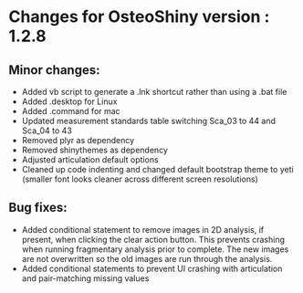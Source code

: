 # Changes for OsteoShiny version : 1.2.8

## Minor changes:
* Added vb script to generate a .lnk shortcut rather than using a .bat file
* Added .desktop for Linux
* Added .command for mac
* Updated measurement standards table switching Sca_03 to 44 and Sca_04 to 43
* Removed plyr as dependency
* Removed shinythemes as dependency
* Adjusted articulation default options
* Cleaned up code indenting and changed default bootstrap theme to yeti (smaller font looks cleaner across different screen resolutions)

## Bug fixes:
* Added conditional statement to remove images in 2D analysis, if present, when clicking the clear action button. This prevents crashing when running fragmentary analysis prior to complete. The new images are not overwritten so the old images are run through the analysis. 
* Added conditional statements to prevent UI crashing with articulation and pair-matching missing values